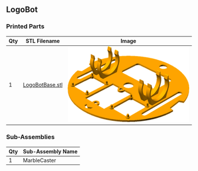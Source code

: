 ## LogoBot

### Printed Parts

 Qty | STL Filename | Image
 --- | --- | ---
  1  | [LogoBotBase.stl](../stl/LogoBotBase.stl) | ![](../images/LogoBotBase_STL.png)

### Sub-Assemblies

Qty | Sub-Assembly Name
--- | ---
  1 | MarbleCaster
